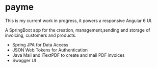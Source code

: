 # payme

This is my current work in progress, it powers a responsive Angular 6 UI.

A SpringBoot app for the creation, management,sending and storage of invoicing, customers and products.
<ul>
  <li>Spring JPA for Data Access</li>
  <li>JSON Web Tokens for Authentication</li>
  <li>Java Mail and iTextPDF to create and mail PDF invoices</li>
  <li>Swagger UI</li>
</ul>
